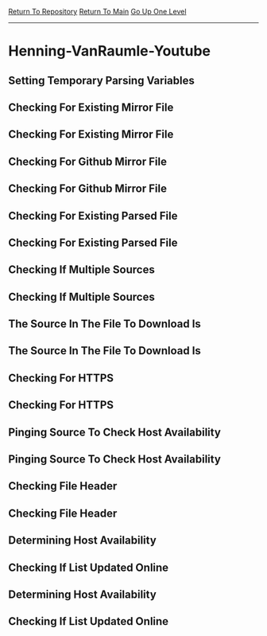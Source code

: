 [Return To Repository](https://github.com/DigitalWarrior/piholeparser/)
[Return To Main](https://github.com/DigitalWarrior/piholeparser/blob/master/RecentRunLogs/Mainlog.md)
[Go Up One Level](https://github.com/DigitalWarrior/piholeparser/blob/master/RecentRunLogs/TopLevelScripts/30-Processing-External-Blacklists.md)
____________________________________
# Henning-VanRaumle-Youtube
## Setting Temporary Parsing Variables
## Checking For Existing Mirror File
## Checking For Existing Mirror File
## Checking For Github Mirror File
## Checking For Github Mirror File
## Checking For Existing Parsed File
## Checking For Existing Parsed File
## Checking If Multiple Sources
## Checking If Multiple Sources
## The Source In The File To Download Is
## The Source In The File To Download Is
## Checking For HTTPS
## Checking For HTTPS
## Pinging Source To Check Host Availability
## Pinging Source To Check Host Availability
## Checking File Header
## Checking File Header
## Determining Host Availability
## Checking If List Updated Online
## Determining Host Availability
## Checking If List Updated Online
